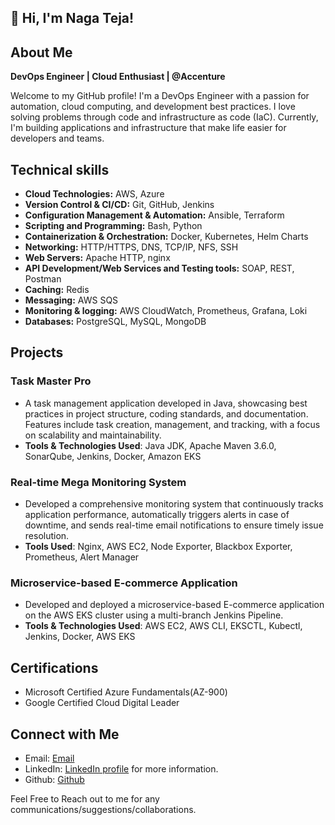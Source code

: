 ## **👋 Hi, I'm Naga Teja!**

## **About Me** 
**DevOps Engineer | Cloud Enthusiast | @Accenture**

Welcome to my GitHub profile! I'm a DevOps Engineer with a passion for automation, cloud computing, and development best practices. I love solving problems through code and infrastructure as code (IaC). Currently, I'm building applications and infrastructure that make life easier for developers and teams.

## **Technical skills**
 * **Cloud Technologies:** AWS, Azure
 * **Version Control & CI/CD:** Git, GitHub, Jenkins
 * **Configuration Management & Automation:** Ansible, Terraform
 * **Scripting and Programming:** Bash, Python
 * **Containerization & Orchestration:** Docker, Kubernetes, Helm Charts
 * **Networking:** HTTP/HTTPS, DNS, TCP/IP, NFS, SSH
 * **Web Servers:** Apache HTTP, nginx
 * **API Development/Web Services and Testing tools:** SOAP, REST, Postman
 * **Caching:** Redis
 * **Messaging:** AWS SQS
 * **Monitoring & logging:** AWS CloudWatch, Prometheus, Grafana, Loki
 * **Databases:** PostgreSQL, MySQL, MongoDB

## **Projects**

### **Task Master Pro**
* A task management application developed in Java, showcasing best practices in project structure, coding standards, and documentation. Features include task creation, management, and tracking, with a focus on scalability and maintainability.
* **Tools & Technologies Used**: Java JDK, Apache Maven 3.6.0, SonarQube, Jenkins, Docker, Amazon EKS <br>

### **Real-time Mega Monitoring System**
* Developed a comprehensive monitoring system that continuously tracks application performance, automatically triggers alerts in case of downtime, and sends real-time email notifications to ensure timely issue resolution.
* **Tools Used**: Nginx, AWS EC2, Node Exporter, Blackbox Exporter, Prometheus, Alert Manager <br>

### **Microservice-based E-commerce Application**
* Developed and deployed a microservice-based E-commerce application on the AWS EKS cluster using a multi-branch Jenkins Pipeline.
* **Tools & Technologies Used**: AWS EC2, AWS CLI, EKSCTL, Kubectl, Jenkins, Docker, AWS EKS


## **Certifications**
   * Microsoft Certified Azure Fundamentals(AZ-900)
   * Google Certified Cloud Digital Leader

## **Connect with Me**
   * Email: [Email](jettinagateja939@gmail.com)
   * LinkedIn: [LinkedIn profile](https://www.linkedin.com/in/naga-teja-jetti/) for more information.
   * Github: [Github](https://github.com/jettinagateja)

 Feel Free to Reach out to me for any communications/suggestions/collaborations.
